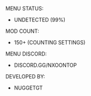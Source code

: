 MENU STATUS: 
- UNDETECTED (99%)

MOD COUNT:
- 150+ (COUNTING SETTINGS)

MENU DISCORD:
- DISCORD.GG/NXOONTOP

DEVELOPED BY:
- NUGGETGT
